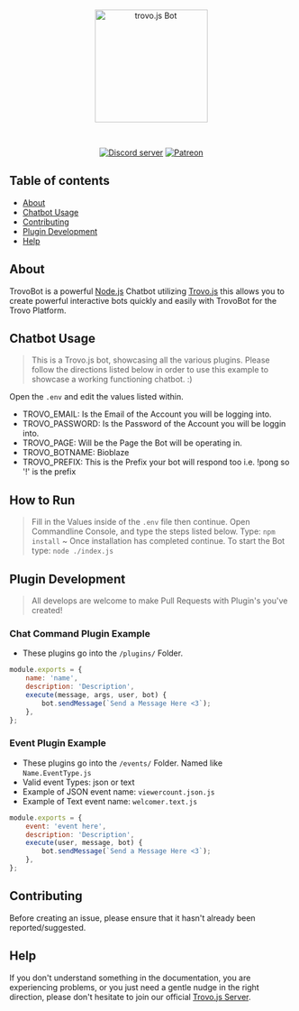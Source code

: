 <div align="center">
  <br />
  <p>
    <img src="https://static.trovo.live/cat/img/f4bf211.png" width="200" alt="trovo.js Bot" />
  </p>
  <br />
  <p>
    <a href="https://discord.gg/Kc7fyx2"><img src="https://discord.com/api/guilds/728527921504845884/embed.png" alt="Discord server" /></a>
    <a href="https://www.patreon.com/BioblazePayne"><img src="https://img.shields.io/badge/donate-patreon-F96854.svg" alt="Patreon" /></a>
  </p>
</div>

## Table of contents

- [About](#about)
- [Chatbot Usage](#chatbot-usage)
- [Contributing](#contributing)
- [Plugin Development](#plugin-development)
- [Help](#help)

## About

TrovoBot is a powerful [Node.js](https://nodejs.org) Chatbot utilizing [Trovo.js](https://) this allows you to create powerful interactive bots quickly and easily with TrovoBot for the Trovo Platform.


## Chatbot Usage

> This is a Trovo.js bot, showcasing all the various plugins. Please follow the directions listed below in order to use this example to showcase a working functioning chatbot. :)

Open the `.env` and edit the values listed within.

* TROVO_EMAIL: Is the Email of the Account you will be logging into.
* TROVO_PASSWORD: Is the Password of the Account you will be loggin into.
* TROVO_PAGE: Will be the Page the Bot will be operating in.
* TROVO_BOTNAME: Bioblaze
* TROVO_PREFIX: This is the Prefix your bot will respond too i.e. !pong so '!' is the prefix


## How to Run
> Fill in the Values inside of the `.env` file then continue.
> Open Commandline Console, and type the steps listed below.
> Type: `npm install` ~ Once installation has completed continue.
> To start the Bot type: `node ./index.js`


## Plugin Development

> All develops are welcome to make Pull Requests with Plugin's you've created!

### Chat Command Plugin Example
* These plugins go into the `/plugins/` Folder.

```js
module.exports = {
	name: 'name',
	description: 'Description',
	execute(message, args, user, bot) {
		bot.sendMessage(`Send a Message Here <3`);
	},
};
```
### Event Plugin Example
 * These plugins go into the `/events/` Folder. Named like `Name.EventType.js`
 * Valid event Types: json or text
 * Example of JSON event name: `viewercount.json.js`
 * Example of Text event name: `welcomer.text.js`

```js
module.exports = {
	event: 'event here',
	description: 'Description',
	execute(user, message, bot) {
		bot.sendMessage(`Send a Message Here <3`);
	},
};
```

## Contributing

Before creating an issue, please ensure that it hasn't already been reported/suggested.

## Help

If you don't understand something in the documentation, you are experiencing problems, or you just need a gentle
nudge in the right direction, please don't hesitate to join our official [Trovo.js Server](https://discord.gg/Kc7fyx2).
